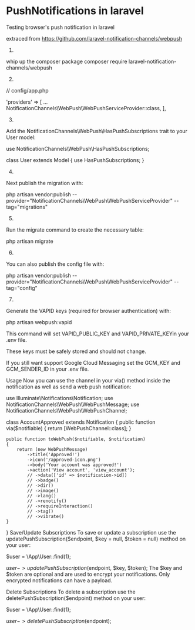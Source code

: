 # PushNotifications in laravel
Testing browser's push notification in laravel

extraced from https://github.com/laravel-notification-channels/webpush

1.
whip up the composer package 
composer require laravel-notification-channels/webpush


2.
// config/app.php


'providers' => [
    ...
    NotificationChannels\WebPush\WebPushServiceProvider::class,
],



3.
Add the NotificationChannels\WebPush\HasPushSubscriptions trait to your User model:

use NotificationChannels\WebPush\HasPushSubscriptions;

class User extends Model
{
    use HasPushSubscriptions;
}

4.
Next publish the migration with:

php artisan vendor:publish --provider="NotificationChannels\WebPush\WebPushServiceProvider" --tag="migrations"



5.
Run the migrate command to create the necessary table:

php artisan migrate

6.
You can also publish the config file with:

php artisan vendor:publish --provider="NotificationChannels\WebPush\WebPushServiceProvider" --tag="config"

7.

Generate the VAPID keys (required for browser authentication) with:

php artisan webpush:vapid


This command will set VAPID_PUBLIC_KEY and VAPID_PRIVATE_KEYin your .env file.

These keys must be safely stored and should not change.

If you still want support Google Cloud Messaging set the GCM_KEY and GCM_SENDER_ID in your .env file.


Usage
Now you can use the channel in your via() method inside the notification as well as send a web push notification:

use Illuminate\Notifications\Notification;
use NotificationChannels\WebPush\WebPushMessage;
use NotificationChannels\WebPush\WebPushChannel;

class AccountApproved extends Notification
{
    public function via($notifiable)
    {
        return [WebPushChannel::class];
    }

    public function toWebPush($notifiable, $notification)
    {
        return (new WebPushMessage)
            ->title('Approved!')
            ->icon('/approved-icon.png')
            ->body('Your account was approved!')
            ->action('View account', 'view_account');
            // ->data(['id' => $notification->id])
            // ->badge()
            // ->dir()
            // ->image()
            // ->lang()
            // ->renotify()
            // ->requireInteraction()
            // ->tag()
            // ->vibrate()
    }
}
Save/Update Subscriptions
To save or update a subscription use the updatePushSubscription($endpoint, $key = null, $token = null) method on your user:

$user = \App\User::find(1);

$user->updatePushSubscription($endpoint, $key, $token);
The $key and $token are optional and are used to encrypt your notifications. Only encrypted notifications can have a payload.

Delete Subscriptions
To delete a subscription use the deletePushSubscription($endpoint) method on your user:

$user = \App\User::find(1);

$user->deletePushSubscription($endpoint);

